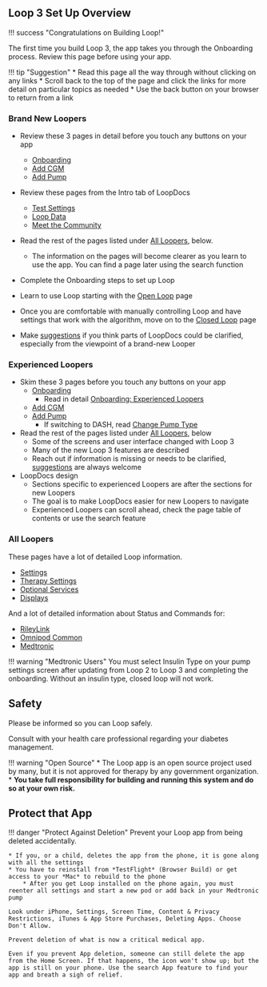 ## Loop 3 Set Up Overview

!!! success "Congratulations on Building Loop!"

The first time you build Loop 3, the app takes you through the Onboarding process. Review this page before using your app.

!!! tip "Suggestion"
    * Read this page all the way through without clicking on any links
    * Scroll back to the top of the page and click the links for more detail on particular topics as needed
        * Use the back button on your browser to return from a link

### Brand New Loopers

* Review these 3 pages in detail before you touch any buttons on your app
    * [Onboarding](onboarding.md)
    * [Add CGM](add-cgm.md)
    * [Add Pump](add-pump.md)
* Review these pages from the Intro tab of LoopDocs
    * [Test Settings](../build/test-settings.md)
    * [Loop Data](../build/loop-data.md)
    * [Meet the Community](../build/community.md)

* Read the rest of the pages listed under [All Loopers](#all-loopers), below. 

    * The information on the pages will become clearer as you learn to use the app.  You can find a page later using the search function
* Complete the Onboarding steps to set up Loop
* Learn to use Loop starting with the [Open Loop](../operation/loop/open-loop.md) page
* Once you are comfortable with manually controlling Loop and have settings that work with the algorithm, move on to the [Closed Loop](../operation/loop/close-loop.md) page
* Make [suggestions](../intro/loopdocs-how-to.md#how-to-improve-loopdocs) if you think parts of LoopDocs could be clarified, especially from the viewpoint of a brand-new Looper

### Experienced Loopers

* Skim these 3 pages before you touch any buttons on your app
    * [Onboarding](onboarding.md)
        * Read in detail [Onboarding: Experienced Loopers](onboarding.md#experienced-loopers)
    * [Add CGM](add-cgm.md)
    * [Add Pump](add-pump.md)
        * If switching to DASH, read [Change Pump Type](add-pump.md#change-pump-type)
* Read the rest of the pages listed under [All Loopers](#all-loopers), below
    - Some of the screens and user interface changed with Loop 3
    - Many of the new Loop 3 features are described
    - Reach out if information is missing or needs to be clarified, [suggestions](../intro/loopdocs-how-to.md#how-to-improve-loopdocs) are always welcome
* LoopDocs design
    * Sections specific to experienced Loopers are after the sections for new Loopers
    * The goal is to make LoopDocs easier for new Loopers to navigate
    * Experienced Loopers can scroll ahead, check the page table of contents or use the search feature

### All Loopers

These pages have a lot of detailed Loop information.

* [Settings](settings.md)
* [Therapy Settings](therapy-settings.md)
* [Optional Services](services.md)
* [Displays](displays-v3.md)

And a lot of detailed information about Status and Commands for:

* [RileyLink](../loop-3/rileylink.md)
* [Omnipod Common](omnipod.md)
* [Medtronic](medtronic.md)

!!! warning "Medtronic Users"
    You must select Insulin Type on your pump settings screen after updating from Loop 2 to Loop 3 and completing the onboarding. Without an insulin type, closed loop will not work.

## Safety

Please be informed so you can Loop safely.

Consult with your health care professional regarding your diabetes management.

!!! warning "Open Source"
    * The Loop app is an open source project used by many, but it is not approved for therapy by any government organization.
    * **You take full responsibility for building and running this system and do so at your own risk.**

## Protect that App

!!! danger "Protect Against Deletion"
    Prevent your Loop app from being deleted accidentally.

    * If you, or a child, deletes the app from the phone, it is gone along with all the settings
    * You have to reinstall from *TestFlight* (Browser Build) or get access to your *Mac* to rebuild to the phone
        * After you get Loop installed on the phone again, you must reenter all settings and start a new pod or add back in your Medtronic pump

    Look under iPhone, Settings, Screen Time, Content & Privacy Restrictions, iTunes & App Store Purchases, Deleting Apps. Choose Don't Allow.

    Prevent deletion of what is now a critical medical app.

    Even if you prevent App deletion, someone can still delete the app from the Home Screen. If that happens, the icon won't show up; but the app is still on your phone. Use the search App feature to find your app and breath a sigh of relief.
